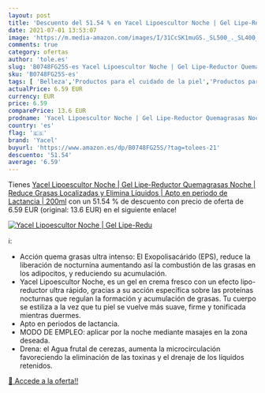 ```yaml
---
layout: post
title: 'Descuento del 51.54 % en Yacel Lipoescultor Noche | Gel Lipe-Redu'
date: 2021-07-01 13:53:07
image: 'https://m.media-amazon.com/images/I/31CcSK1muGS._SL500_._SL400_.jpg'
comments: true
category: ofertas
author: 'tole.es'
slug: 'B0748FG25S-es Yacel Lipoescultor Noche | Gel Lipe-Reductor Quemagrasas...'
sku: 'B0748FG25S-es'
tags: [ 'Belleza','Productos para el cuidado de la piel','Productos para el cuidado de la piel corporal','Tonificantes y moldeadores','lactancia','yacel', ]
actualPrice: 6.59 EUR
currency: EUR
price: 6.59
comparePrice: 13.6 EUR
prodname: 'Yacel Lipoescultor Noche | Gel Lipe-Reductor Quemagrasas Noche | Reduce Grasas Localizadas y Elimina Líquidos | Apto en periodo de Lactancia | 200ml'
country: 'es'
flag: '🇪🇸'
brand: 'Yacel'
buyurl: 'https://www.amazon.es/dp/B0748FG25S/?tag=tolees-21'
descuento: '51.54'
average: '6.59'
---
```


Tienes [Yacel Lipoescultor Noche | Gel Lipe-Reductor Quemagrasas Noche | Reduce Grasas Localizadas y Elimina Líquidos | Apto en periodo de Lactancia | 200ml](https://www.amazon.es/dp/B0748FG25S/?tag=tolees-21) con un 51.54 % de descuento con precio de oferta de 6.59 EUR (original: 13.6 EUR) en el siguiente enlace!

[![Yacel Lipoescultor Noche | Gel Lipe-Redu](https://m.media-amazon.com/images/I/31CcSK1muGS._SL500_._SL400_.jpg)](https://www.amazon.es/dp/B0748FG25S/?tag=tolees-21)

ℹ️:

- Acción quema grasas ultra intenso: El Exopolisacárido (EPS), reduce la liberación de nocturnina aumentando así la combustión de las grasas en los adipocitos, y reduciendo su acumulación.
- Yacel Lipoescultor Noche, es un gel en crema fresco con un efecto lipo-reductor ultra rápido, gracias a su acción específica sobre las proteínas nocturnas que regulan la formación y acumulación de grasas. Tu cuerpo se estiliza a la vez que tu piel se vuelve más suave, firme y tonificada mientras duermes.
- Apto en periodos de lactancia.
- MODO DE EMPLEO: aplicar por la noche mediante masajes en la zona deseada.
- Drena: el Agua frutal de cerezas, aumenta la microcirculación favoreciendo la eliminación de las toxinas y el drenaje de los líquidos retenidos.

[🛒 Accede a la oferta!!](https://www.amazon.es/dp/B0748FG25S/?tag=tolees-21)
